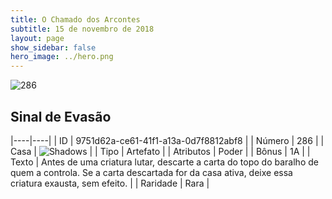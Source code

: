 ```yaml
---
title: O Chamado dos Arcontes
subtitle: 15 de novembro de 2018
layout: page
show_sidebar: false
hero_image: ../hero.png
---
```


![286](https://cdn.keyforgegame.com/media/card_front/pt/341_286_4686MGRJ87QX_pt.png)

## Sinal de Evasão

|----|----|
| ID | 9751d62a-ce61-41f1-a13a-0d7f8812abf8 |
| Número | 286 |
| Casa | ![Shadows](https://archonarcana.com/images/thumb/e/ee/Shadows.png/22px-Shadows.png "Sombras") |
| Tipo | Artefato |
| Atributos | Poder |
| Bônus | 1A |
| Texto | Antes de uma criatura lutar, descarte a carta do topo do baralho de quem a controla. Se a carta descartada for da casa ativa, deixe essa criatura exausta, sem efeito. |
| Raridade | Rara |
